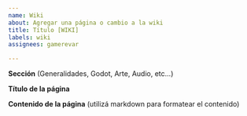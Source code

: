 ```yaml
---
name: Wiki
about: Agregar una página o cambio a la wiki
title: Título [WIKI]
labels: wiki
assignees: gamerevar

---
```


**Sección**
(Generalidades, Godot, Arte, Audio, etc...)

**Título de la página**

**Contenido de la página**
(utilizá markdown para formatear el contenido)
